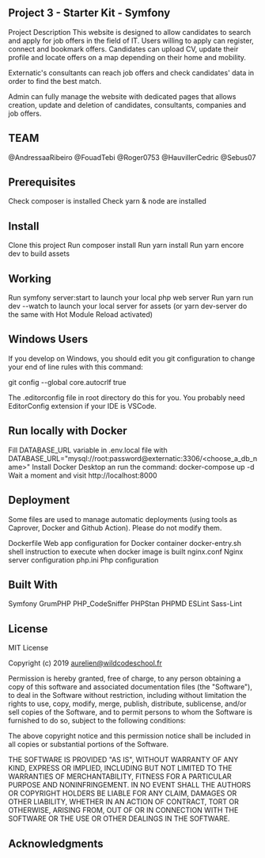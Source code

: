 ## Project 3 - Starter Kit - Symfony

Project Description This website is designed to allow candidates to search and apply for job offers in the field of IT. Users willing to apply can register, connect and bookmark offers. Candidates can upload CV, update their profile and locate offers on a map depending on their home and mobility.

Externatic's consultants can reach job offers and check candidates' data in order to find the best match.

Admin can fully manage the website with dedicated pages that allows creation, update and deletion of candidates, consultants, companies and job offers.

## TEAM
@AndressaaRibeiro 
@FouadTebi
@Roger0753 
@HauvillerCedric
@Sebus07

## Prerequisites
Check composer is installed
Check yarn & node are installed

## Install
Clone this project
Run composer install
Run yarn install
Run yarn encore dev to build assets

## Working
Run symfony server:start to launch your local php web server
Run yarn run dev --watch to launch your local server for assets (or yarn dev-server do the same with Hot Module Reload activated)

## Windows Users
If you develop on Windows, you should edit you git configuration to change your end of line rules with this command:

git config --global core.autocrlf true

The .editorconfig file in root directory do this for you. You probably need EditorConfig extension if your IDE is VSCode.

## Run locally with Docker
Fill DATABASE_URL variable in .env.local file with DATABASE_URL="mysql://root:password@externatic:3306/<choose_a_db_name>"
Install Docker Desktop an run the command:
docker-compose up -d
Wait a moment and visit http://localhost:8000

## Deployment
Some files are used to manage automatic deployments (using tools as Caprover, Docker and Github Action). Please do not modify them.

Dockerfile Web app configuration for Docker container
docker-entry.sh shell instruction to execute when docker image is built
nginx.conf Nginx server configuration
php.ini Php configuration

## Built With
Symfony
GrumPHP
PHP_CodeSniffer
PHPStan
PHPMD
ESLint
Sass-Lint

## License
MIT License

Copyright (c) 2019 aurelien@wildcodeschool.fr

Permission is hereby granted, free of charge, to any person obtaining a copy of this software and associated documentation files (the "Software"), to deal in the Software without restriction, including without limitation the rights to use, copy, modify, merge, publish, distribute, sublicense, and/or sell copies of the Software, and to permit persons to whom the Software is furnished to do so, subject to the following conditions:

The above copyright notice and this permission notice shall be included in all copies or substantial portions of the Software.

THE SOFTWARE IS PROVIDED "AS IS", WITHOUT WARRANTY OF ANY KIND, EXPRESS OR IMPLIED, INCLUDING BUT NOT LIMITED TO THE WARRANTIES OF MERCHANTABILITY, FITNESS FOR A PARTICULAR PURPOSE AND NONINFRINGEMENT. IN NO EVENT SHALL THE AUTHORS OR COPYRIGHT HOLDERS BE LIABLE FOR ANY CLAIM, DAMAGES OR OTHER LIABILITY, WHETHER IN AN ACTION OF CONTRACT, TORT OR OTHERWISE, ARISING FROM, OUT OF OR IN CONNECTION WITH THE SOFTWARE OR THE USE OR OTHER DEALINGS IN THE SOFTWARE.

## Acknowledgments




